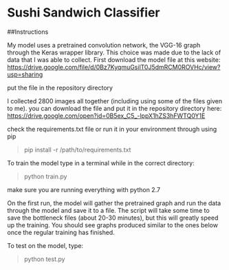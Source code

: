Sushi Sandwich Classifier
====================
##Instructions

My model uses a pretrained convolution network, the VGG-16 graph through the Keras wrapper library. This choice was made due to the lack of data that I was able to collect. First download the model file at this website: https://drive.google.com/file/d/0Bz7KyqmuGsilT0J5dmRCM0ROVHc/view?usp=sharing

put the file in the repository directory

I collected 2800 images all together (including using some of the files given to me). you can download the file and put it in the repository directory here: https://drive.google.com/open?id=0B5ex_C5_-lppX1hZS3hFWTQ0Y1E

check the requirements.txt file or run it in your environment through using pip 
> pip install -r /path/to/requirements.txt


To train the model type in a terminal while in the correct directory: 
 > python train.py

make sure you are running everything with python 2.7

On the first run, the model will gather the pretrained graph and run the data through the model and save it to a file. The script will take some time to save the bottleneck files (about 20-30 minutes), but this will greatly speed up the training. You should see graphs produced similar to the ones below once the regular training has finished.

To test on the model, type: 
> python test.py <directory or file name>
